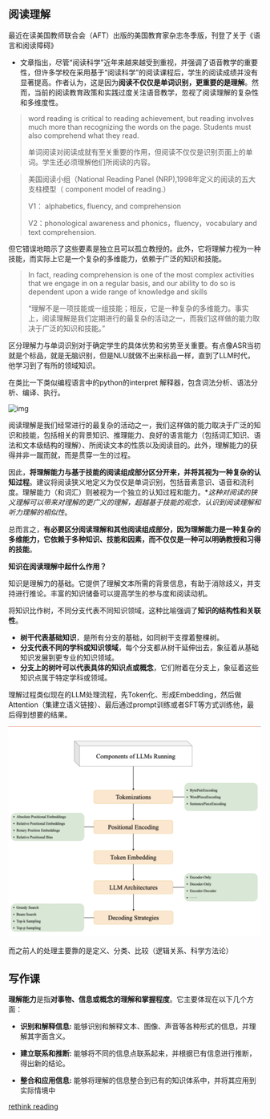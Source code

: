 ## 阅读理解

最近在读美国教师联合会（AFT）出版的美国教育家杂志冬季版，刊登了关于《语言和阅读障碍》

* 文章指出，尽管“阅读科学”近年来越来越受到重视，并强调了语音教学的重要性，但许多学校在采用基于“阅读科学”的阅读课程后，学生的阅读成绩并没有显著提高。作者认为，这是因为**阅读不仅仅是单词识别，更重要的是理解**。然而，当前的阅读教育政策和实践过度关注语音教学，忽视了阅读理解的复杂性和多维度性。

> word reading is critical to reading achievement, but reading involves much more than recognizing the words on the page. Students must also comprehend what they read.  
>
> 单词阅读对阅读成就有至关重要的作用，但阅读不仅仅是识别页面上的单词。学生还必须理解他们所阅读的内容。



>  美国阅读小组（National Reading Panel (NRP),1998年定义的阅读的五大支柱模型（ component model of reading.）
>
> V1： alphabetics, fluency, and comprehension
>
> V2：phonological awareness and phonics，fluency，vocabulary and text comprehension.

但它错误地暗示了这些要素是独立且可以孤立教授的。此外，它将理解力视为一种技能，而实际上它是一个复杂的多维能力，依赖于广泛的知识和技能。

>  In fact, reading comprehension is one of the most complex activities that we engage in on a regular basis, and our ability to do so is dependent upon a wide range of knowledge and skills
>
> “理解不是一项技能或一组技能；相反，它是一种复杂的多维能力。事实上，阅读理解是我们定期进行的最复杂的活动之一，而我们这样做的能力取决于广泛的知识和技能。”

区分理解力与单词识别对于确定学生的具体优势和劣势至关重要。有点像ASR当初就是个标品，就是无脑识别，但是NLU就做不出来标品一样，直到了LLM时代，他学习到了有所的领域知识。

在类比一下类似编程语言中的python的interpret 解释器，包含词法分析、语法分析、编译、执行。

![img](https://i-blog.csdnimg.cn/blog_migrate/6ede9ab7fa213fe3d45bf30699dedb5b.png)

阅读理解是我们经常进行的最复杂的活动之一，我们这样做的能力取决于广泛的知识和技能，包括相关的背景知识、推理能力、良好的语言能力（包括词汇知识、语法和文本级结构的理解）、所阅读文本的性质以及阅读目的。此外，理解能力的获得并非一蹴而就，而是贯穿一生的过程。

因此，**将理解能力与基于技能的阅读组成部分区分开来，并将其视为一种复杂的认知过程**。建议将阅读狭义地定义为仅仅是单词识别，包括音素意识、语音和流利度。理解能力（和词汇）则被视为一个独立的认知过程和能力。**这种对阅读的狭义理解可以带来对理解的更广义的理解，超越基于技能的观念，认识到阅读理解和听力理解的相似性*。

总而言之，**有必要区分阅读理解和其他阅读组成部分，因为理解能力是一种复杂的多维能力，它依赖于多种知识、技能和因素，而不仅仅是一种可以明确教授和习得的技能**。

**知识在阅读理解中起什么作用？**

知识是理解力的基础。它提供了理解文本所需的背景信息，有助于消除歧义，并支持进行推论。丰富的知识储备可以提高学生的参与度和阅读动机。

将知识比作树，不同分支代表不同知识领域，这种比喻强调了**知识的结构性和关联性**。

- **树干代表基础知识**，是所有分支的基础，如同树干支撑着整棵树。
- **分支代表不同的学科或知识领域**，每个分支都从树干延伸出去，象征着从基础知识发展到更专业的知识领域。
- **分支上的树叶可以代表具体的知识点或概念**，它们附着在分支上，象征着这些知识点属于特定学科或领域。

理解过程类似现在的LLM处理流程，先Token化、形成Embedding，然后做Attention（集建立语义链接）、最后通过prompt训练或者SFT等方式训练他，最后得到想要的结果。

![image-20250113000215174](./assets/image-20250113000215174.png)

而之前人的处理主要靠的是定义、分类、比较（逻辑关系、科学方法论）



## 写作课

**理解能力**是指**对事物、信息或概念的理解和掌握程度**。它主要体现在以下几个方面：

* **识别和解释信息:** 能够识别和解释文本、图像、声音等各种形式的信息，并理解其字面含义。
* **建立联系和推断:** 能够将不同的信息点联系起来，并根据已有信息进行推断，得出新的结论。

* **整合和应用信息:** 能够将理解的信息整合到已有的知识体系中，并将其应用到实际情境中



[rethink reading](https://www.aft.org/ae/winter2024-2025/catts_kamhi)